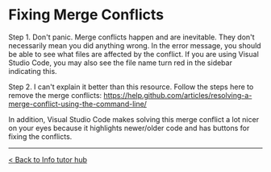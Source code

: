# Fixing Merge Conflicts

Step 1. Don't panic. Merge conflicts happen and are inevitable. They don't necessarily mean you did anything wrong. In the error message, you should be able to see what files are affected by the conflict. If you are using Visual Studio Code, you may also see the file name turn red in the sidebar indicating this.

Step 2. I can't explain it better than this resource. Follow the steps here to remove the merge conflicts: https://help.github.com/articles/resolving-a-merge-conflict-using-the-command-line/

In addition, Visual Studio Code makes solving this merge conflict a lot nicer on your eyes because it highlights newer/older code and has buttons for fixing the conflicts. 

---

[< Back to Info tutor hub](/blog/infotutor-home)